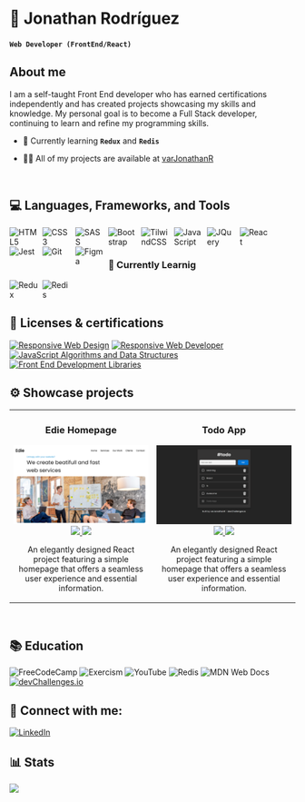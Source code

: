 # 🚀 Jonathan Rodríguez
**`Web Developer (FrontEnd/React)`**

## About me

I am a self-taught Front End developer who has earned certifications independently and has created projects showcasing my skills and knowledge. My personal goal is to become a Full Stack developer, continuing to learn and refine my programming skills.

- 🌱 Currently learning **`Redux`** and **`Redis`**

- 👨‍💻 All of my projects are available at [varJonathanR](https://varjonathanrv1.netlify.app/)

<br>

## 💻 Languages, Frameworks, and Tools

<img src="https://cdn.jsdelivr.net/gh/devicons/devicon/icons/html5/html5-original.svg" alt="HTML5" align="left" width="50px" style="padding-right: 8px;" />
<img src="https://cdn.jsdelivr.net/gh/devicons/devicon/icons/css3/css3-original.svg" alt="CSS3" align="left" width="50px" style="padding-right: 8px;" />
<img src="https://cdn.jsdelivr.net/gh/devicons/devicon/icons/sass/sass-original.svg" alt="SASS" align="left" width="50px" style="padding-right: 8px;" />
<img src="https://cdn.jsdelivr.net/gh/devicons/devicon/icons/bootstrap/bootstrap-original.svg" alt="Bootstrap" align="left" width="50px" style="padding-right: 8px;" />
<img src="https://cdn.jsdelivr.net/gh/devicons/devicon/icons/tailwindcss/tailwindcss-plain.svg" alt="TilwindCSS" align="left" width="50px" style="padding-right: 8px;" />
<img src="https://cdn.jsdelivr.net/gh/devicons/devicon/icons/javascript/javascript-original.svg" alt="JavaScript" align="left" width="50px" style="padding-right: 8px;" />
<img src="https://cdn.jsdelivr.net/gh/devicons/devicon/icons/jquery/jquery-original.svg" alt="JQuery" align="left" width="50px" style="padding-right: 8px;" />
<img src="https://cdn.jsdelivr.net/gh/devicons/devicon/icons/react/react-original.svg" alt="React" align="left" width="50px" style="padding-right: 8px;" />
<img src="https://cdn.jsdelivr.net/gh/devicons/devicon/icons/jest/jest-plain.svg" alt="Jest" align="left" width="50px" style="padding-right: 8px;" />
<img src="https://cdn.jsdelivr.net/gh/devicons/devicon/icons/git/git-original.svg" alt="Git" align="left" width="50px" style="padding-right: 8px;" />
<img src="https://cdn.jsdelivr.net/gh/devicons/devicon/icons/figma/figma-original.svg" alt="Figma" align="left" width="50px" style="padding-right: 8px;" />
<br>
&nbsp;

### 🌱 Currently Learnig

<img src="https://cdn.jsdelivr.net/gh/devicons/devicon/icons/redux/redux-original.svg" alt="Redux" align="left" width="50px" style="padding-right: 8px;" />
<img src="https://cdn.jsdelivr.net/gh/devicons/devicon/icons/redis/redis-original.svg" alt="Redis" align="left" width="50px" style="padding-right: 8px;" />
<br>
&nbsp;

## 📜 Licenses & certifications

[![Responsive Web Design](https://img.shields.io/badge/Responsive_Web_Design-0a0a23?style=for-the-badge&logo=Freecodecamp&logoColor=white)](https://freecodecamp.org/certification/fcc32dbcb5f-6397-4d91-b557-311e9e5f905f/responsive-web-design)
[![Responsive Web Developer](https://img.shields.io/badge/Responsive_Web_Developer-ffffff?style=for-the-badge&logo=Accenture&logoColor=d33a03)](https://legacy.devchallenges.io/certificates/jixYg9EIzMo2Zmj8emO3)
[![JavaScript Algorithms and Data Structures](https://img.shields.io/badge/JavaScript_Algorithms_and_Data_Structures-0a0a23?style=for-the-badge&logo=Freecodecamp&logoColor=white)](https://freecodecamp.org/certification/fcc32dbcb5f-6397-4d91-b557-311e9e5f905f/javascript-algorithms-and-data-structures)
[![Front End Development Libraries](https://img.shields.io/badge/Front_End_Development_Libraries-0a0a23?style=for-the-badge&logo=Freecodecamp&logoColor=white)](https://freecodecamp.org/certification/fcc32dbcb5f-6397-4d91-b557-311e9e5f905f/front-end-development-libraries)

## ⚙️ **Showcase** projects

<table>
  <tr>
    <td width="50%">
      <h3 align="center">Edie Homepage</h3>
      <div align="center">
        <a href="https://edie-homepage-varjonathanr.netlify.app/" target="_blank">
          <img src="https://github.com/varJonathanR/edie-homepage/blob/main/src/assets/edie-homepage-preview.png" width="400" alt="Edie homepage preview">
        </a>
        <div>
          <a href="https://github.com/varJonathanR/edie-homepage.git" target="_blank">
            <img src="https://img.shields.io/badge/CODE-ff9?style=for-the-badge&logo=github&logoColor=black">
          </a>
          <a href="https://edie-homepage-varjonathanr.netlify.app/" target="_blank">
            <img src="https://img.shields.io/badge/DEMO-blue?style=for-the-badge&color=fbfc40">
          </a>
        </div>
        <p>An elegantly designed React project featuring a simple homepage that offers a seamless user experience and essential information.</p>
      </div>                                                                               
    </td>
    <td width="50%">
      <h3 align="center">Todo App</h3>
      <div align="center">
        <a href="https://todo-app-varjonathanr.netlify.app/" target="_blank">
          <img src="https://github.com/varJonathanR/todo-app/blob/main/src/assets/todo-app_preview.png" width="400" alt="Edie homepage preview">
        </a>
      <div>
      <a href="https://github.com/varJonathanR/todo-app" target="_blank">
          <img src="https://img.shields.io/badge/CODE-ff9?style=for-the-badge&logo=github&logoColor=black">
      </a>
      <a href="https://todo-app-varjonathanr.netlify.app/" target="_blank">
         <img src="https://img.shields.io/badge/DEMO-blue?style=for-the-badge&color=088F8F">
      </a>
      </div>
      <p>An elegantly designed React project featuring a simple homepage that offers a seamless user experience and essential information.</p>
    </div>                                                                               
  </td>                                                 
</table>    
<br>

## 📚 Education

![FreeCodeCamp](https://img.shields.io/badge/Freecodecamp-%23123.svg?&style=for-the-badge&logo=freecodecamp&logoColor=green)
![Exercism](https://img.shields.io/badge/Exercism-009CAB?style=for-the-badge&logo=exercism&logoColor=white)
![YouTube](https://img.shields.io/badge/YouTube-%23FF0000.svg?style=for-the-badge&logo=YouTube&logoColor=white)
![Redis](https://img.shields.io/badge/redis-%23DD0031.svg?style=for-the-badge&logo=redis&logoColor=white)
![MDN Web Docs](https://img.shields.io/badge/MDN_Web_Docs-black?style=for-the-badge&logo=mdnwebdocs&logoColor=white)
[![devChallenges.io](https://img.shields.io/badge/devChallenges.io-ffffff?style=for-the-badge&logo=Accenture&logoColor=d33a03)](https://legacy.devchallenges.io)
<br>

## 🤝 Connect with me:

<a href="https://www.linkedin.com/in/jonathanrodriguez04" target="_blank">
  <img src="https://cdn.jsdelivr.net/gh/devicons/devicon/icons/linkedin/linkedin-original.svg" alt="LinkedIn" width="50px" />
</a>

<br>

## 📊 Stats
![](https://github-readme-stats.vercel.app/api?username=varJonathanR&theme=nightowl&hide_border=false&include_all_commits=true&count_private=true) <br/>
